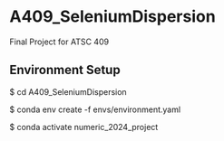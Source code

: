 # A409_SeleniumDispersion
Final Project for ATSC 409

## Environment Setup

  $ cd A409_SeleniumDispersion
  
  $ conda env create -f envs/environment.yaml
  
  $ conda activate numeric_2024_project
